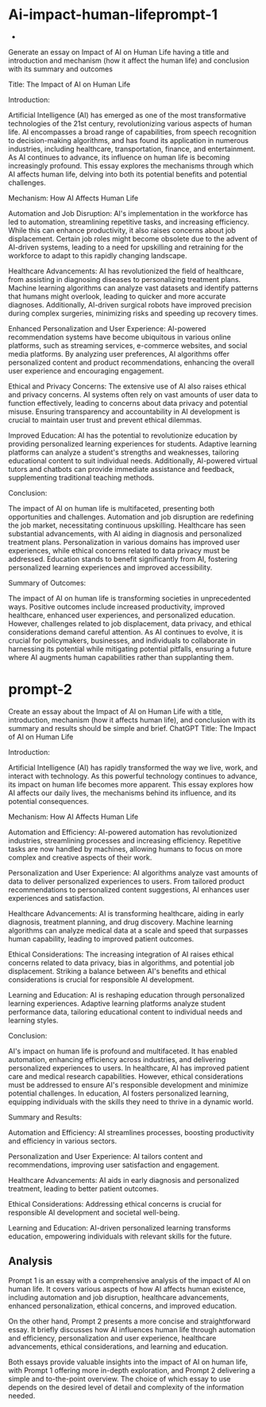 # Ai-impact-human-lifeprompt-1
-
Generate an essay on Impact of AI on Human Life having a title and introduction and mechanism (how it affect the human life) and conclusion with its summary and outcomes 

Title: The Impact of AI on Human Life

Introduction:

Artificial Intelligence (AI) has emerged as one of the most transformative technologies of the 21st century, revolutionizing various aspects of human life. AI encompasses a broad range of capabilities, from speech recognition to decision-making algorithms, and has found its application in numerous industries, including healthcare, transportation, finance, and entertainment. As AI continues to advance, its influence on human life is becoming increasingly profound. This essay explores the mechanisms through which AI affects human life, delving into both its potential benefits and potential challenges.

Mechanism: How AI Affects Human Life

Automation and Job Disruption:
AI's implementation in the workforce has led to automation, streamlining repetitive tasks, and increasing efficiency. While this can enhance productivity, it also raises concerns about job displacement. Certain job roles might become obsolete due to the advent of AI-driven systems, leading to a need for upskilling and retraining for the workforce to adapt to this rapidly changing landscape.

Healthcare Advancements:
AI has revolutionized the field of healthcare, from assisting in diagnosing diseases to personalizing treatment plans. Machine learning algorithms can analyze vast datasets and identify patterns that humans might overlook, leading to quicker and more accurate diagnoses. Additionally, AI-driven surgical robots have improved precision during complex surgeries, minimizing risks and speeding up recovery times.

Enhanced Personalization and User Experience:
AI-powered recommendation systems have become ubiquitous in various online platforms, such as streaming services, e-commerce websites, and social media platforms. By analyzing user preferences, AI algorithms offer personalized content and product recommendations, enhancing the overall user experience and encouraging engagement.

Ethical and Privacy Concerns:
The extensive use of AI also raises ethical and privacy concerns. AI systems often rely on vast amounts of user data to function effectively, leading to concerns about data privacy and potential misuse. Ensuring transparency and accountability in AI development is crucial to maintain user trust and prevent ethical dilemmas.

Improved Education:
AI has the potential to revolutionize education by providing personalized learning experiences for students. Adaptive learning platforms can analyze a student's strengths and weaknesses, tailoring educational content to suit individual needs. Additionally, AI-powered virtual tutors and chatbots can provide immediate assistance and feedback, supplementing traditional teaching methods.

Conclusion:

The impact of AI on human life is multifaceted, presenting both opportunities and challenges. Automation and job disruption are redefining the job market, necessitating continuous upskilling. Healthcare has seen substantial advancements, with AI aiding in diagnosis and personalized treatment plans. Personalization in various domains has improved user experiences, while ethical concerns related to data privacy must be addressed. Education stands to benefit significantly from AI, fostering personalized learning experiences and improved accessibility.

Summary of Outcomes:

The impact of AI on human life is transforming societies in unprecedented ways. Positive outcomes include increased productivity, improved healthcare, enhanced user experiences, and personalized education. However, challenges related to job displacement, data privacy, and ethical considerations demand careful attention. As AI continues to evolve, it is crucial for policymakers, businesses, and individuals to collaborate in harnessing its potential while mitigating potential pitfalls, ensuring a future where AI augments human capabilities rather than supplanting them.
# prompt-2
Create an essay about the Impact of AI on Human Life with a title, introduction, mechanism (how it affects human life), and conclusion with its summary and results should be  simple and brief.
ChatGPT
Title: The Impact of AI on Human Life

Introduction:

Artificial Intelligence (AI) has rapidly transformed the way we live, work, and interact with technology. As this powerful technology continues to advance, its impact on human life becomes more apparent. This essay explores how AI affects our daily lives, the mechanisms behind its influence, and its potential consequences.

Mechanism: How AI Affects Human Life

Automation and Efficiency:
AI-powered automation has revolutionized industries, streamlining processes and increasing efficiency. Repetitive tasks are now handled by machines, allowing humans to focus on more complex and creative aspects of their work.

Personalization and User Experience:
AI algorithms analyze vast amounts of data to deliver personalized experiences to users. From tailored product recommendations to personalized content suggestions, AI enhances user experiences and satisfaction.

Healthcare Advancements:
AI is transforming healthcare, aiding in early diagnosis, treatment planning, and drug discovery. Machine learning algorithms can analyze medical data at a scale and speed that surpasses human capability, leading to improved patient outcomes.

Ethical Considerations:
The increasing integration of AI raises ethical concerns related to data privacy, bias in algorithms, and potential job displacement. Striking a balance between AI's benefits and ethical considerations is crucial for responsible AI development.

Learning and Education:
AI is reshaping education through personalized learning experiences. Adaptive learning platforms analyze student performance data, tailoring educational content to individual needs and learning styles.

Conclusion:

AI's impact on human life is profound and multifaceted. It has enabled automation, enhancing efficiency across industries, and delivering personalized experiences to users. In healthcare, AI has improved patient care and medical research capabilities. However, ethical considerations must be addressed to ensure AI's responsible development and minimize potential challenges. In education, AI fosters personalized learning, equipping individuals with the skills they need to thrive in a dynamic world.

Summary and Results:

Automation and Efficiency: AI streamlines processes, boosting productivity and efficiency in various sectors.

Personalization and User Experience: AI tailors content and recommendations, improving user satisfaction and engagement.

Healthcare Advancements: AI aids in early diagnosis and personalized treatment, leading to better patient outcomes.

Ethical Considerations: Addressing ethical concerns is crucial for responsible AI development and societal well-being.

Learning and Education: AI-driven personalized learning transforms education, empowering individuals with relevant skills for the future.

## Analysis
Prompt 1 is an essay with a comprehensive analysis of the impact of AI on human life. It covers various aspects of how AI affects human existence, including automation and job disruption, healthcare advancements, enhanced personalization, ethical concerns, and improved education.

On the other hand, Prompt 2 presents a more concise and straightforward essay. It briefly discusses how AI influences human life through automation and efficiency, personalization and user experience, healthcare advancements, ethical considerations, and learning and education.

Both essays provide valuable insights into the impact of AI on human life, with Prompt 1 offering more in-depth exploration, and Prompt 2 delivering a simple and to-the-point overview. The choice of which essay to use depends on the desired level of detail and complexity of the information needed.
